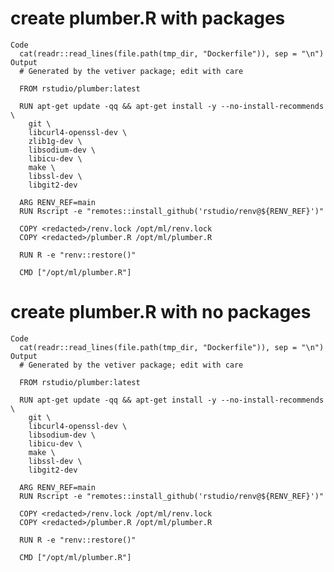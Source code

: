 # create plumber.R with packages

    Code
      cat(readr::read_lines(file.path(tmp_dir, "Dockerfile")), sep = "\n")
    Output
      # Generated by the vetiver package; edit with care
      
      FROM rstudio/plumber:latest
      
      RUN apt-get update -qq && apt-get install -y --no-install-recommends \
        git \
        libcurl4-openssl-dev \
        zlib1g-dev \
        libsodium-dev \
        libicu-dev \
        make \
        libssl-dev \
        libgit2-dev
      
      ARG RENV_REF=main
      RUN Rscript -e "remotes::install_github('rstudio/renv@${RENV_REF}')"
      
      COPY <redacted>/renv.lock /opt/ml/renv.lock
      COPY <redacted>/plumber.R /opt/ml/plumber.R
      
      RUN R -e "renv::restore()"
      
      CMD ["/opt/ml/plumber.R"]

# create plumber.R with no packages

    Code
      cat(readr::read_lines(file.path(tmp_dir, "Dockerfile")), sep = "\n")
    Output
      # Generated by the vetiver package; edit with care
      
      FROM rstudio/plumber:latest
      
      RUN apt-get update -qq && apt-get install -y --no-install-recommends \
        git \
        libcurl4-openssl-dev \
        libsodium-dev \
        libicu-dev \
        make \
        libssl-dev \
        libgit2-dev
      
      ARG RENV_REF=main
      RUN Rscript -e "remotes::install_github('rstudio/renv@${RENV_REF}')"
      
      COPY <redacted>/renv.lock /opt/ml/renv.lock
      COPY <redacted>/plumber.R /opt/ml/plumber.R
      
      RUN R -e "renv::restore()"
      
      CMD ["/opt/ml/plumber.R"]

